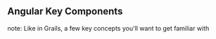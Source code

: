 ##  Angular Key Components

note:
    Like in Grails, a few key concepts you'll want to get familiar with
